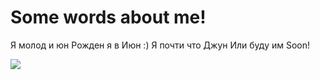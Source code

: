 # Some words about me!

Я молод и юн
Рожден я в Июн :)
Я почти что Джун
Или буду им Soon!

![](https://drive.google.com/file/d/1jFPrhqVze4Gg4INTkb0r8y0BuL18j-Z2/view?usp=sharing)
